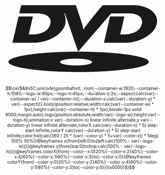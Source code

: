   
  <div class="container">
  <div class="logo">
          <svg
     xmlns="http://www.w3.org/2000/svg"
        width="100%"
        height="100%"
        viewBox="0 0 210 107"
        fill="currentColor"
      >
        <path d="M118.895,20.346c0,0-13.743,16.922-13.04,18.001c0.975-1.079-4.934-18.186-4.934-18.186s-1.233-3.597-5.102-15.387H81.81H47.812H22.175l-2.56,11.068h19.299h4.579c12.415,0,19.995,5.132,17.878,14.225c-2.287,9.901-13.123,14.128-24.665,14.128H32.39l5.552-24.208H18.647l-8.192,35.368h27.398c20.612,0,40.166-11.067,43.692-25.288c0.617-2.614,0.53-9.185-1.054-13.053c0-0.093-0.091-0.271-0.178-0.537c-0.087-0.093-0.178-0.722,0.178-0.814c0.172-0.092,0.525,0.271,0.525,0.358c0,0,0.179,0.456,0.351,0.813l17.44,50.315l44.404-51.216l18.761-0.092h4.579c12.424,0,20.09,5.132,17.969,14.225c-2.29,9.901-13.205,14.128-24.75,14.128h-4.405L161,19.987h-19.287l-8.198,35.368h27.398c20.611,0,40.343-11.067,43.604-25.288c3.347-14.225-11.101-25.293-31.89-25.293h-18.143h-22.727C120.923,17.823,118.895,20.346,118.895,20.346L118.895,20.346z" />
        <path d="M99.424,67.329C47.281,67.329,5,73.449,5,81.012c0,7.558,42.281,13.678,94.424,13.678c52.239,0,94.524-6.12,94.524-13.678C193.949,73.449,151.664,67.329,99.424,67.329z M96.078,85.873c-11.98,0-21.58-2.072-21.58-4.595c0-2.523,9.599-4.59,21.58-4.59c11.888,0,21.498,2.066,21.498,4.59C117.576,83.801,107.966,85.873,96.078,85.873z" />
      </svg>
  </div>
  </div>


```math
\ce{$&#x5C;unicode[goombafont; :root{--container-w:1920;--container-h:1080;--logo-w:80px;--logo-h:40px;--duration-y:2s;--aspect:calc(var(--container-w) / var(--container-h));--duration-x:calc(var(--duration-y) * var(--aspect))}.body{position:relative;width:calc(var(--container-w) * 1px);height:calc(var(--container-h) * 1px);border:1px solid #000;margin:auto}.logo{position:absolute;width:var(--logo-w);height:var(--logo-h);animation:x var(--duration-x) linear infinite alternate,y var(--duration-y) linear infinite alternate,colorX calc(var(--duration-x) * 5) step-start infinite,colorY calc(var(--duration-y) * 5) step-start infinite;color:hsl(calc(360 / 25 * (var(--color-y) * 5+var(--color-x)) * 1deg) 100% 50%)}@keyframes x{from{left:0}to{left:calc(100% - var(--logo-w))}}@keyframes y{from{top:0}to{top:calc(100% - var(--logo-h))}}@keyframes colorX{from{--color--x:0}20%{--color-x:2}40%{--color-x:4}60%{--color-x:1}80%{--color-x:3}to{--color-x:0}}@keyframes colorY{from{--color-y:0}20%{--color-y:2}40%{--color-y:4}60%{--color-y:1}80%{--color-y:3}to{--color-y:0}}]{x0000}$}
```